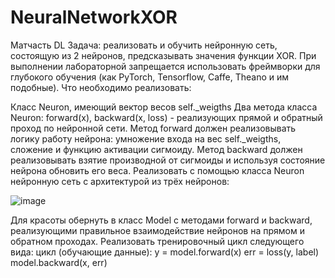 # NeuralNetworkXOR
Матчасть DL
Задача: реализовать и обучить нейронную сеть, состоящую из 2 нейронов, предсказывать значения функции XOR.
При выполнении лабораторной запрещается использовать фреймворки для глубокого обучения (как PyTorch, Tensorflow, Caffe, Theano и им подобные).
Что необходимо реализовать:

Класс Neuron, имеющий вектор весов self._weigths
Два метода класса Neuron: forward(x), backward(x, loss) - реализующих прямой и обратный проход по нейронной сети. Метод forward должен реализовывать логику работу нейрона: умножение входа на вес self._weigths, сложение и функцию активации сигмоиду. Метод backward должен реализовывать взятие производной от сигмоиды и используя состояние нейрона обновить его веса.
Реализовать с помощью класса Neuron нейронную сеть с архитектурой из трёх нейронов:

![image](https://github.com/ssaabbii/NeuralNetworkXOR/assets/82314846/55fa27d6-a010-41d8-addf-5ed52b396d81)
 



Для красоты обернуть в класс Model с методами forward и backward, реализующими правильное взаимодействие нейронов на прямом и обратном проходах.
Реализовать тренировочный цикл следующего вида:
цикл (обучающие данные):
y = model.forward(x)
err = loss(y, label)
model.backward(x, err)
